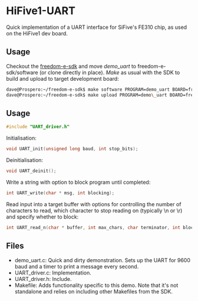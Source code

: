 # HiFive1-UART
Quick implementation of a UART interface for SiFive's FE310 chip, as used on the HiFive1 dev board.

## Usage

Checkout the [freedom-e-sdk](https://github.com/sifive/freedom-e-sdk "Freedom Everywhere SDK") and move
_demo\_uart_ to freedom-e-sdk/software (or clone directly in place). _Make_ as usual with the SDK to build and upload
to target development board:

```bash
dave@Prospero:~/freedom-e-sdk$ make software PROGRAM=demo_uart BOARD=freedom-e300-hifive1
dave@Prospero:~/freedom-e-sdk$ make upload PROGRAM=demo\_uart BOARD=freedom-e300-hifive1
```

## Usage

```c
#include "UART_driver.h"
```

Initialisation:

```c
void UART_init(unsigned long baud, int stop_bits);
```

Deinitialisation:

```c
void UART_deinit();
```

Write a string with option to block program until completed:

```c
int UART_write(char * msg, int blocking);
```

Read input into a target buffer with options for controlling the number of characters to read, which character to stop reading on (typically \n or \r) and specify whether to block:

```c
int UART_read_n(char * buffer, int max_chars, char terminator, int blocking);
```

## Files

+ demo_uart.c: Quick and dirty demonstration. Sets up the UART for 9600 baud and a timer to print a message every second.
+ UART_driver.c: Implementation.
+ UART_driver.h: Include.
+ Makefile: Adds functionality specific to this demo. Note that it's not standalone and relies on including other Makefiles from the SDK.

